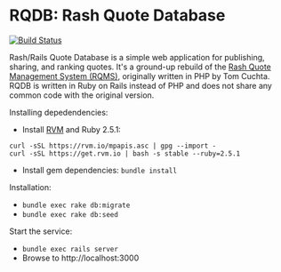 # RQDB: Rash Quote Database
[![Build Status](https://travis-ci.org/bplunkert/rqdb.svg?branch=development)](https://travis-ci.org/bplunkert/rqdb)

Rash/Rails Quote Database is a simple web application for publishing, sharing, and ranking quotes. It's a ground-up rebuild of the [Rash Quote Management System (RQMS)](http://rqms.sourceforge.net), originally written in PHP by Tom Cuchta. RQDB is written in Ruby on Rails instead of PHP and does not share any common code with the original version.

Installing depedendencies:
* Install [RVM](https://rvm.io) and Ruby 2.5.1:
```
curl -sSL https://rvm.io/mpapis.asc | gpg --import -
curl -sSL https://get.rvm.io | bash -s stable --ruby=2.5.1
```
* Install gem dependencies:
```bundle install```

Installation:
* ```bundle exec rake db:migrate```
* ```bundle exec rake db:seed```

Start the service:
* ```bundle exec rails server```
* Browse to http://localhost:3000	